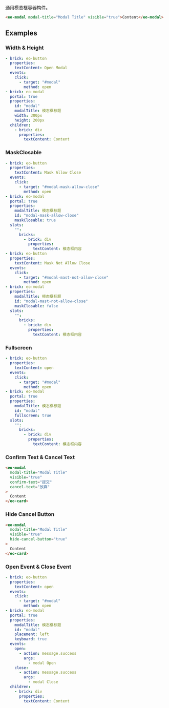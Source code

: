 通用模态框容器构件。

```html preview minHeight="320px"
<eo-modal modal-title="Modal Title" visible="true">Content</eo-modal>
```

## Examples

### Width & Height

```yaml preview minHeight="320px"
- brick: eo-button
  properties:
    textContent: Open Modal
  events:
    click:
      - target: "#modal"
        method: open
- brick: eo-modal
  portal: true
  properties:
    id: "modal"
    modalTitle: 模态框标题
    width: 300px
    height: 200px
  children:
    - brick: div
      properties:
        textContent: Content
```

### MaskClosable

```yaml preview minHeight="320px"
- brick: eo-button
  properties:
    textContent: Mask Allow Close
  events:
    click:
      - target: "#modal-mask-allow-close"
        method: open
- brick: eo-modal
  portal: true
  properties:
    modalTitle: 模态框标题
    id: "modal-mask-allow-close"
    maskClosable: true
  slots:
    "":
      bricks:
        - brick: div
          properties:
            textContent: 模态框内容
- brick: eo-button
  properties:
    textContent: Mask Not Allow Close
  events:
    click:
      - target: "#modal-mast-not-allow-close"
        method: open
- brick: eo-modal
  properties:
    modalTitle: 模态框标题
    id: "modal-mast-not-allow-close"
    maskClosable: false
  slots:
    "":
      bricks:
        - brick: div
          properties:
            textContent: 模态框内容
```

### Fullscreen

```yaml preview minHeight="320px"
- brick: eo-button
  properties:
    textContent: open
  events:
    click:
      - target: "#modal"
        method: open
- brick: eo-modal
  portal: true
  properties:
    modalTitle: 模态框标题
    id: "modal"
    fullscreen: true
  slots:
    "":
      bricks:
        - brick: div
          properties:
            textContent: 模态框内容
```

### Confirm Text & Cancel Text

```html preview minHeight="320px"
<eo-modal
  modal-title="Modal Title"
  visible="true"
  confirm-text="提交"
  cancel-text="放弃"
>
  Content
</eo-card>
```

### Hide Cancel Button

```html preview minHeight="320px"
<eo-modal
  modal-title="Modal Title"
  visible="true"
  hide-cancel-button="true"
>
  Content
</eo-card>
```

### Open Event & Close Event

```yaml preview minHeight="320px"
- brick: eo-button
  properties:
    textContent: open
  events:
    click:
      - target: "#modal"
        method: open
- brick: eo-modal
  portal: true
  properties:
    modalTitle: 模态框标题
    id: "modal"
    placement: left
    keyboard: true
  events:
    open:
      - action: message.success
        args:
          - modal Open
    close:
      - action: message.success
        args:
          - modal Close
  children:
    - brick: div
      properties:
        textContent: Content
```
